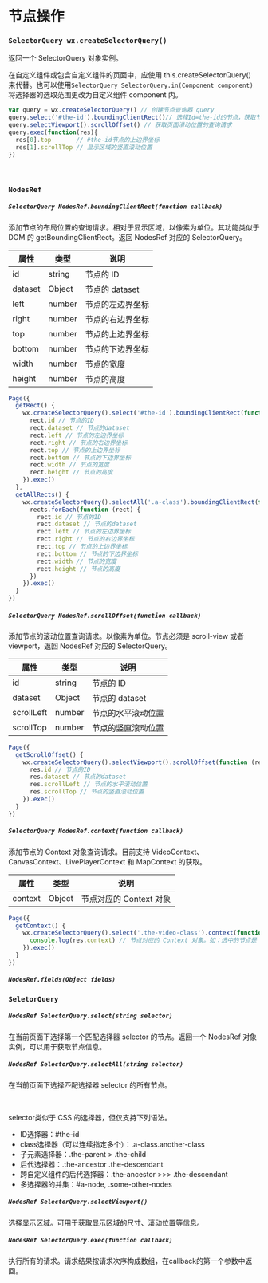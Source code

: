 # 节点操作

### `SelectorQuery wx.createSelectorQuery()`

返回一个 SelectorQuery 对象实例。

在自定义组件或包含自定义组件的页面中，应使用 this.createSelectorQuery() 来代替。也可以使用`SelectorQuery SelectorQuery.in(Component component)`将选择器的选取范围更改为自定义组件 component 内。

```js
var query = wx.createSelectorQuery() // 创建节点查询器 query
query.select('#the-id').boundingClientRect()// 选择Id=the-id的节点，获取节点位置信息的查询请求
query.selectViewport().scrollOffset() // 获取页面滑动位置的查询请求
query.exec(function(res){
  res[0].top       // #the-id节点的上边界坐标
  res[1].scrollTop // 显示区域的竖直滚动位置
})
```
<br>

### `NodesRef`

##### `SelectorQuery NodesRef.boundingClientRect(function callback)`
添加节点的布局位置的查询请求。相对于显示区域，以像素为单位。其功能类似于 DOM 的 getBoundingClientRect。返回 NodesRef 对应的 SelectorQuery。

属性|类型|说明
---|---|---
id|string|节点的 ID
dataset|Object|节点的 dataset
left|number|节点的左边界坐标
right|number|节点的右边界坐标
top|number|节点的上边界坐标
bottom|number|节点的下边界坐标
width|number|节点的宽度
height|number|节点的高度

```js
Page({
  getRect() {
    wx.createSelectorQuery().select('#the-id').boundingClientRect(function (rect) {
      rect.id // 节点的ID
      rect.dataset // 节点的dataset
      rect.left // 节点的左边界坐标
      rect.right // 节点的右边界坐标
      rect.top // 节点的上边界坐标
      rect.bottom // 节点的下边界坐标
      rect.width // 节点的宽度
      rect.height // 节点的高度
    }).exec()
  },
  getAllRects() {
    wx.createSelectorQuery().selectAll('.a-class').boundingClientRect(function (rects) {
      rects.forEach(function (rect) {
        rect.id // 节点的ID
        rect.dataset // 节点的dataset
        rect.left // 节点的左边界坐标
        rect.right // 节点的右边界坐标
        rect.top // 节点的上边界坐标
        rect.bottom // 节点的下边界坐标
        rect.width // 节点的宽度
        rect.height // 节点的高度
      })
    }).exec()
  }
})
```

##### `SelectorQuery NodesRef.scrollOffset(function callback)`
添加节点的滚动位置查询请求。以像素为单位。节点必须是 scroll-view 或者 viewport，返回 NodesRef 对应的 SelectorQuery。

属性|类型|说明
---|---|---
id|string|节点的 ID
dataset|Object|节点的 dataset
scrollLeft|number|节点的水平滚动位置
scrollTop|number|节点的竖直滚动位置

```js
Page({
  getScrollOffset() {
    wx.createSelectorQuery().selectViewport().scrollOffset(function (res) {
      res.id // 节点的ID
      res.dataset // 节点的dataset
      res.scrollLeft // 节点的水平滚动位置
      res.scrollTop // 节点的竖直滚动位置
    }).exec()
  }
})
```

##### `SelectorQuery NodesRef.context(function callback)`

添加节点的 Context 对象查询请求。目前支持 VideoContext、CanvasContext、LivePlayerContext 和 MapContext 的获取。

属性|类型|说明
---|---|---
context|Object|节点对应的 Context 对象

```js
Page({
  getContext() {
    wx.createSelectorQuery().select('.the-video-class').context(function (res) {
      console.log(res.context) // 节点对应的 Context 对象。如：选中的节点是 <video> 组件，那么此处即返回 VideoContext 对象
    }).exec()
  }
})
```

##### `NodesRef.fields(Object fields)`



### `SeletorQuery`

##### `NodesRef SelectorQuery.select(string selector)`

在当前页面下选择第一个匹配选择器 selector 的节点。返回一个 NodesRef 对象实例，可以用于获取节点信息。

##### `NodesRef SelectorQuery.selectAll(string selector)`

在当前页面下选择匹配选择器 selector 的所有节点。

<br>

selector类似于 CSS 的选择器，但仅支持下列语法。

  * ID选择器：#the-id
  * class选择器（可以连续指定多个）：.a-class.another-class
  * 子元素选择器：.the-parent > .the-child
  * 后代选择器：.the-ancestor .the-descendant
  * 跨自定义组件的后代选择器：.the-ancestor >>> .the-descendant
  * 多选择器的并集：#a-node, .some-other-nodes

##### `NodesRef SelectorQuery.selectViewport()`

选择显示区域。可用于获取显示区域的尺寸、滚动位置等信息。

##### `NodesRef SelectorQuery.exec(function callback)`

执行所有的请求。请求结果按请求次序构成数组，在callback的第一个参数中返回。
